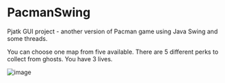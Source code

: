 # PacmanSwing
Pjatk GUI project - another version of Pacman game using Java Swing and some threads.

You can choose one map from five available.
There are 5 different perks to collect from ghosts.
You have 3 lives.

![image](https://github.com/jtomaszewski03/PacmanSwing/assets/163217755/6dd256a2-f0dd-48c7-bcf3-eeaa19fd43b8)



